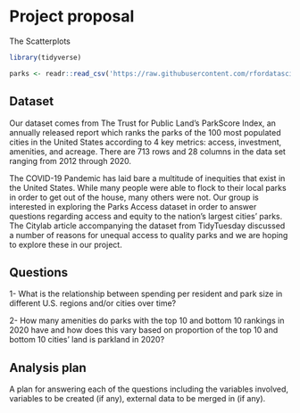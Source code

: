 Project proposal
================
The Scatterplots

``` r
library(tidyverse)
```

``` r
parks <- readr::read_csv('https://raw.githubusercontent.com/rfordatascience/tidytuesday/master/data/2021/2021-06-22/parks.csv')
```

## Dataset

Our dataset comes from The Trust for Public Land’s ParkScore Index, an
annually released report which ranks the parks of the 100 most populated
cities in the United States according to 4 key metrics: access,
investment, amenities, and acreage. There are 713 rows and 28 columns in
the data set ranging from 2012 through 2020.

The COVID-19 Pandemic has laid bare a multitude of inequities that exist
in the United States. While many people were able to flock to their
local parks in order to get out of the house, many others were not. Our
group is interested in exploring the Parks Access dataset in order to
answer questions regarding access and equity to the nation’s largest
cities’ parks. The Citylab article accompanying the dataset from
TidyTuesday discussed a number of reasons for unequal access to quality
parks and we are hoping to explore these in our project.

## Questions

1- What is the relationship between spending per resident and park size
in different U.S. regions and/or cities over time?

2- How many amenities do parks with the top 10 and bottom 10 rankings in
2020 have and how does this vary based on proportion of the top 10 and
bottom 10 cities’ land is parkland in 2020?

## Analysis plan

A plan for answering each of the questions including the variables
involved, variables to be created (if any), external data to be merged
in (if any).
